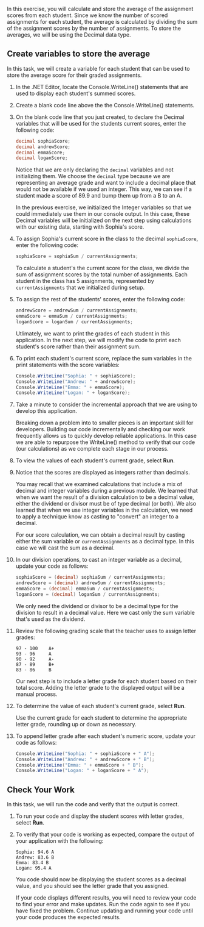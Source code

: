 In this exercise, you will calculate and store the average of the assignment scores from each student. Since we know the number of scored assignments for each student, the average is calculated by dividing the sum of the assignment scores by the number of assignments. To store the averages, we will be using the Decimal data type.

## Create variables to store the average

In this task, we will create a variable for each student that can be used to store the average score for their graded assignments.

1. In the .NET Editor, locate the Console.WriteLine() statements that are used to display each student's summed scores.

1. Create a blank code line above the the Console.WriteLine() statements.

1. On the blank code line that you just created, to declare the Decimal variables that will be used for the students current scores, enter the following code:

    ```c#
    decimal sophiaScore;
    decimal andrewScore;
    decimal emmaScore;
    decimal loganScore;

    ```

    Notice that we are only declaring the `decimal` variables and not initializing them. We choose the `decimal` type because we are representing an average grade and want to include a decimal place that would not be available if we used an integer. This way, we can see if a student made a score of 89.9 and bump them up from a B to an A.

    In the previous exercise, we initialized the Integer variables so that we could immediately use them in our console output. In this case, these Decimal variables will be initialized on the next step using calculations with our existing data, starting with Sophia's score.

1. To assign Sophia's current score in the class to the decimal `sophiaScore`, enter the following code: 

    ```c#
    sophiaScore = sophiaSum / currentAssignments;

    ```

    To calculate a student's the current score for the class, we divide the sum of assignment scores by the total number of assignments. Each student in the class has 5 assignments, represented by `currentAssignments` that we initialized during setup.

1. To assign the rest of the students' scores, enter the following code:

    ```c#
    andrewScore = andrewSum / currentAssignments;
    emmaScore = emmaSum / currentAssignments;
    loganScore = loganSum / currentAssignments;

    ```

    Utlimately, we want to print the grades of each student in this application. In the next step, we will modify the code to print each student's score rather than their assignment sum.

1. To print each student's current score, replace the sum variables in the print statements with the score variables:

    ```c#
    Console.WriteLine("Sophia: " + sophiaScore);
    Console.WriteLine("Andrew: " + andrewScore);
    Console.WriteLine("Emma: " + emmaScore);
    Console.WriteLine("Logan: " + loganScore);

    ``` 

1. Take a minute to consider the incremental approach that we are using to develop this application.

    Breaking down a problem into to smaller pieces is an important skill for developers. Building our code incrementally and checking our work frequently allows us to quickly develop reliable applications. In this case we are able to repurpose the WriteLine() method to verify that our code (our calculations) as we complete each stage in our process. 

1. To view the values of each student's current grade, select **Run**.
 
1. Notice that the scores are displayed as integers rather than decimals.

    You may recall that we examined calculations that include a mix of decimal and integer variables during a previous module. We learned that when we want the result of a division calculation to be a decimal value, either the dividend or divisor must be of type decimal (or both). We also learned that when we use integer variables in the calculation, we need to apply a technique know as casting to "convert" an integer to a decimal. 

    For our score calculation, we can obtain a decimal result by casting either the sum variable or `currentAssignments` as a decimal type. In this case we will cast the sum as a decimal. 

1. In our division operations, to cast an integer variable as a decimal, update your code as follows:

    ```c#
    sophiaScore = (decimal) sophiaSum / currentAssignments;
    andrewScore = (decimal) andrewSum / currentAssignments;
    emmaScore = (decimal) emmaSum / currentAssignments;
    loganScore = (decimal) loganSum / currentAssignments;
    ```

    We only need the dividend or divisor to be a decimal type for the division to result in a decimal value. Here we cast only the sum variable that's used as the dividend.

1.  Review the following grading scale that the teacher uses to assign letter grades:

    ```
    97 - 100	A+
    93 - 96 	A
    90 - 92	    A-
    87 - 89	    B+
    83 - 86	    B
    ```

    Our next step is to include a letter grade for each student based on their total score. Adding the letter grade to the displayed output will be a manual process. 

1. To determine the value of each student's current grade, select **Run**.

    Use the current grade for each student to determine the appropriate letter grade, rounding up or down as necessary.

1. To append letter grade after each student's numeric score, update your code as follows:

    ```c#
    Console.WriteLine("Sophia: " + sophiaScore + " A");
    Console.WriteLine("Andrew: " + andrewScore + " B");
    Console.WriteLine("Emma: " + emmaScore + " B");
    Console.WriteLine("Logan: " + loganScore + " A");
    ``` 

## Check Your Work

In this task, we will run the code and verify that the output is correct.

1. To run your code and display the student scores with letter grades, select **Run**.

1. To verify that your code is working as expected, compare the output of your application with the following:

    ```
    Sophia: 94.6 A
    Andrew: 83.6 B
    Emma: 83.4 B
    Logan: 95.4 A
    ```

    You code should now be displaying the student scores as a decimal value, and you should see the letter grade that you assigned.

    If your code displays different results, you will need to review your code to find your error and make updates. Run the code again to see if you have fixed the problem. Continue updating and running your code until your code produces the expected results.
    